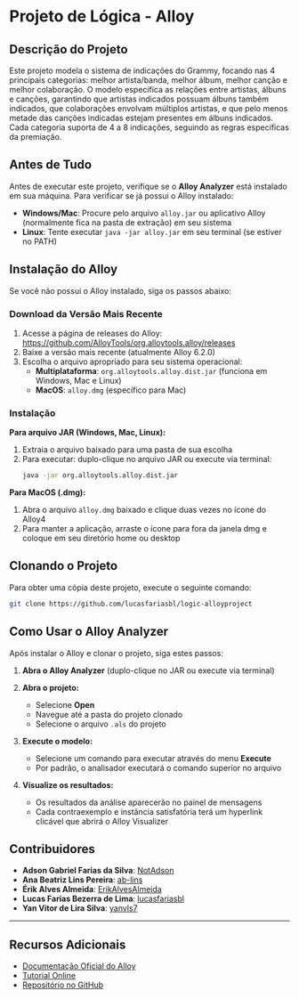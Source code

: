 # Projeto de Lógica - Alloy

## Descrição do Projeto
Este projeto modela o sistema de indicações do Grammy, focando nas 4 principais categorias: melhor artista/banda, melhor álbum, melhor canção e melhor colaboração. O modelo especifica as relações entre artistas, álbuns e canções, garantindo que artistas indicados possuam álbuns também indicados, que colaborações envolvam múltiplos artistas, e que pelo menos metade das canções indicadas estejam presentes em álbuns indicados. Cada categoria suporta de 4 a 8 indicações, seguindo as regras específicas da premiação.

## Antes de Tudo

Antes de executar este projeto, verifique se o **Alloy Analyzer** está instalado em sua máquina. Para verificar se já possui o Alloy instalado:

- **Windows/Mac**: Procure pelo arquivo `alloy.jar` ou aplicativo Alloy (normalmente fica na pasta de extração) em seu sistema
- **Linux**: Tente executar `java -jar alloy.jar` em seu terminal (se estiver no PATH)

## Instalação do Alloy

Se você não possui o Alloy instalado, siga os passos abaixo:

### Download da Versão Mais Recente

1. Acesse a página de releases do Alloy: https://github.com/AlloyTools/org.alloytools.alloy/releases
2. Baixe a versão mais recente (atualmente Alloy 6.2.0)
3. Escolha o arquivo apropriado para seu sistema operacional:
   - **Multiplataforma**: `org.alloytools.alloy.dist.jar` (funciona em Windows, Mac e Linux)
   - **MacOS**: `alloy.dmg` (específico para Mac)

### Instalação

**Para arquivo JAR (Windows, Mac, Linux):**
1. Extraia o arquivo baixado para uma pasta de sua escolha
2. Para executar: duplo-clique no arquivo JAR ou execute via terminal:
   ```bash
   java -jar org.alloytools.alloy.dist.jar
   ```

**Para MacOS (.dmg):**
1. Abra o arquivo `alloy.dmg` baixado e clique duas vezes no ícone do Alloy4
2. Para manter a aplicação, arraste o ícone para fora da janela dmg e coloque em seu diretório home ou desktop

## Clonando o Projeto

Para obter uma cópia deste projeto, execute o seguinte comando:

```bash
git clone https://github.com/lucasfariasbl/logic-alloyproject
```

## Como Usar o Alloy Analyzer

Após instalar o Alloy e clonar o projeto, siga estes passos:

1. **Abra o Alloy Analyzer** (duplo-clique no JAR ou execute via terminal)

2. **Abra o projeto:**
   - Selecione **Open** 
   - Navegue até a pasta do projeto clonado
   - Selecione o arquivo `.als` do projeto

3. **Execute o modelo:**
   - Selecione um comando para executar através do menu **Execute**
   - Por padrão, o analisador executará o comando superior no arquivo

4. **Visualize os resultados:**
   - Os resultados da análise aparecerão no painel de mensagens
   - Cada contraexemplo e instância satisfatória terá um hyperlink clicável que abrirá o Alloy Visualizer

## Contribuidores

* **Adson Gabriel Farias da Silva**: [NotAdson](https://github.com/NotAdson)
* **Ana Beatriz Lins Pereira**: [ab-lins](https://github.com/ab-lins)
* **Érik Alves Almeida**: [ErikAlvesAlmeida](https://github.com/erikAlvesAlmeida/)
* **Lucas Farias Bezerra de Lima**: [lucasfariasbl](https://github.com/lucasfariasbl)
* **Yan Vitor de Lira Silva**: [yanvls7](https://github.com/yanvls7)

---

## Recursos Adicionais

- [Documentação Oficial do Alloy](https://alloytools.org/)
- [Tutorial Online](https://alloytools.org/tutorials/online/)
- [Repositório no GitHub](https://github.com/AlloyTools/org.alloytools.alloy)
